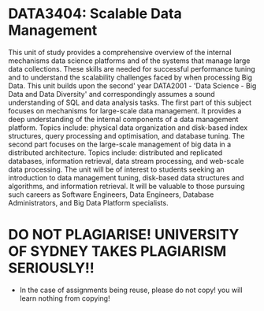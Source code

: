 # DATA3404: Scalable Data Management

This unit of study provides a comprehensive overview of the internal mechanisms data science platforms and of the systems that manage large data collections. These skills are needed for successful performance tuning and to understand the scalability challenges faced by when processing Big Data. This unit builds upon the second' year DATA2001 - 'Data Science - Big Data and Data Diversity' and correspondingly assumes a sound understanding of SQL and data analysis tasks. The first part of this subject focuses on mechanisms for large-scale data management. It provides a deep understanding of the internal components of a data management platform. Topics include: physical data organization and disk-based index structures, query processing and optimisation, and database tuning. The second part focuses on the large-scale management of big data in a distributed architecture. Topics include: distributed and replicated databases, information retrieval, data stream processing, and web-scale data processing. The unit will be of interest to students seeking an introduction to data management tuning, disk-based data structures and algorithms, and information retrieval. It will be valuable to those pursuing such careers as Software Engineers, Data Engineers, Database Administrators, and Big Data Platform specialists.


# DO NOT PLAGIARISE! UNIVERSITY OF SYDNEY TAKES PLAGIARISM SERIOUSLY!!

- In the case of assignments being reuse, please do not copy! you will learn nothing from copying!
